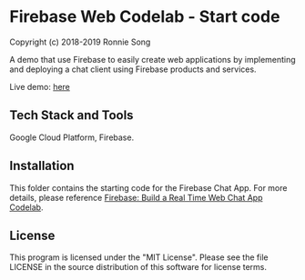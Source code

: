 # Firebase Web Codelab - Start code

Copyright (c) 2018-2019 Ronnie Song

A demo that use Firebase to easily create web applications by implementing and deploying a chat client using Firebase products and services.

Live demo: [here](https://fir-lab-ronsong-8377c.firebaseapp.com)

## Tech Stack and Tools
Google Cloud Platform, Firebase.

## Installation

This folder contains the starting code for the Firebase Chat App. For more details, please reference [Firebase: Build a Real Time Web Chat App Codelab](https://codelabs.developers.google.com/codelabs/firebase-web/).

## License

This program is licensed under the "MIT License". Please see the file LICENSE in the source distribution of this software for license terms.
